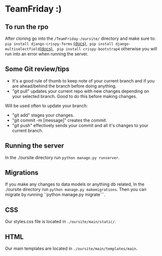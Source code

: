 # TeamFriday :)

## To run the rpo

After cloning go into the `/TeamFriday-/oursite/` directory and make sure to: ```pip install django-crispy-forms``` [(docs)](https://django-crispy-forms.readthedocs.io/en/latest/install.html),``` pip install django-multiselectfield```[(docs)](https://pypi.org/project/django-multiselectfield/), ``` pip install crispy-bootstrap4``` otherwise you will run into an error when running the server.

## Some Git review/tips
- It's a good rule of thumb to keep note of your current branch and if you are ahead/behind the branch before doing anything.
- "git pull" updates your current repo with new changes depending on your selected branch. Good to do this before making changes.

Will be used often to update your branch:
- "git add" stages your changes.
- "git commit -m [message]" creates the commit.
- "git push" effectively sends your commit and all it's changes to your current branch.

## Running the server

In the ./oursite directory run ```python manage.py runserver```.

## Migrations
If you make any changes to data models or anything db related, In the ./oursite directory run ```python manage.py makemigrations```.
Then you can migrate by running ``python manage.py migrate```.

## CSS

Our styles.css file is located in `./oursite/main/static/`.

## HTML

Our main templates are located in `./oursite/main/templates/main`.

